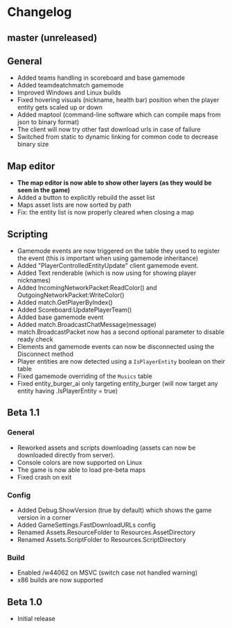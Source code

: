 # Changelog

## master (unreleased)

## General

* Added teams handling in scoreboard and base gamemode
* Added teamdeatchmatch gamemode
* Improved Windows and Linux builds
* Fixed hovering visuals (nickname, health bar) position when the player entity gets scaled up or down
* Added maptool (command-line software which can compile maps from json to binary format)
* The client will now try other fast download urls in case of failure
* Switched from static to dynamic linking for common code to decrease binary size

## Map editor

* **The map editor is now able to show other layers (as they would be seen in the game)**
* Added a button to explicitly rebuild the asset list
* Maps asset lists are now sorted by path
* Fix: the entity list is now properly cleared when closing a map

## Scripting

* Gamemode events are now triggered on the table they used to register the event (this is important when using gamemode inheritance)
* Added "PlayerControlledEntityUpdate" client gamemode event.
* Added Text renderable (which is now using for showing player nicknames)
* Added IncomingNetworkPacket:ReadColor() and OutgoingNetworkPacket:WriteColor()
* Added match.GetPlayerByIndex()
* Added Scoreboard:UpdatePlayerTeam()
* Added base gamemode event 
* Added match.BroadcastChatMessage(message)
* match.BroadcastPacket now has a second optional parameter to disable ready check
* Elements and gamemode events can now be disconnected using the Disconnect method
* Player entities are now detected using a `IsPlayerEntity` boolean on their table
* Fixed gamemode overriding of the `Musics` table
* Fixed entity_burger_ai only targeting entity_burger (will now target any entity having .IsPlayerEntity = true)

## Beta 1.1

### General

* Reworked assets and scripts downloading (assets can now be downloaded directly from server).
* Console colors are now supported on Linux
* The game is now able to load pre-beta maps
* Fixed crash on exit

### Config
* Added Debug.ShowVersion (true by default) which shows the game version in a corner
* Added GameSettings.FastDownloadURLs config
* Renamed Assets.ResourceFolder to Resources.AssetDirectory
* Renamed Assets.ScriptFolder to Resources.ScriptDirectory

### Build
* Enabled /w44062 on MSVC (switch case not handled warning)
* x86 builds are now supported

## Beta 1.0

* Initial release
